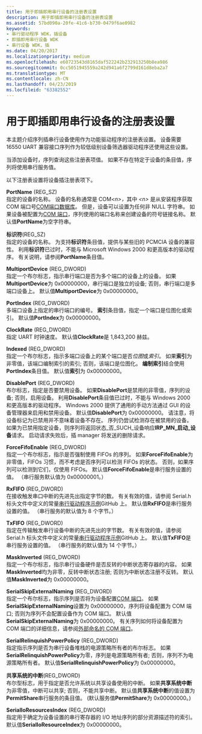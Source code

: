 ```yaml
---
title: 用于即插即用串行设备的注册表设置
description: 用于即插即用串行设备的注册表设置
ms.assetid: 57bd090a-20fe-41c6-b730-0479f6ae0982
keywords:
- 串行驱动程序 WDK，插设备
- 即插即用串行设备 WDK
- 串行设备 WDK，插
ms.date: 04/20/2017
ms.localizationpriority: medium
ms.openlocfilehash: e60723543d8165daf522242b232913250b8ea986
ms.sourcegitcommit: 0cc5051945559a242d941a6f2799d161d8eba2a7
ms.translationtype: MT
ms.contentlocale: zh-CN
ms.lasthandoff: 04/23/2019
ms.locfileid: "63382552"
---
```

# <a name="registry-settings-for-a-plug-and-play-serial-device"></a>用于即插即用串行设备的注册表设置





本主题介绍序列插串行设备使用作为功能驱动程序的注册表设置。 设备需要 16550 UART 兼容接口序列作为较低级别设备筛选器驱动程序还使用这些设置。

当添加设备时，序列查询这些注册表项值。 如果不存在特定于设备的条目值，序列将使用串行服务值。

以下注册表设置将设备插注册表项下。

<a href="" id="portname--reg-sz-"></a>**PortName** (REG\_SZ)  
指定的设备的名称。 设备的名称通常是 COM<em>&lt;n&gt;，</em>其中 *&lt;n&gt;* 是从安装程序获取 COM 端口号[COM端口数据库](com-port-database.md)。 但是，设备可以设置为任何非 NULL 字符串。 如果设备被配置为[COM 端口](configuration-of-com-ports.md)，序列使用的端口名称来创建设备的符号链接名称。 默认值**PortName**为空字符串。

<a href="" id="identifier--reg-sz-"></a>**标识符**(REG\_SZ)  
指定的设备的名称。 为支持**标识符**条目值，提供与某些旧的 PCMCIA 设备的兼容性。 利用**标识符**已过时，不能与 Microsoft Windows 2000 和更高版本的驱动程序。 有关说明，请参阅**PortName**条目值。

<a href="" id="multiportdevice--reg-dword-"></a>**MultiportDevice** (REG\_DWORD)  
指定一个布尔标志，指示串行端口是否为多个端口的设备上的设备。 如果**MultiportDevice**为 0x00000000，串行端口是独立的设备; 否则，串行端口是多端口设备上。 默认值**MultiportDevice**为 0x00000000。

<a href="" id="portindex--reg-dword-"></a>**PortIndex** (REG\_DWORD)  
多端口设备上指定的串行端口的编号。 **索引**条目值，指定一个端口是位图化或索引。 默认值**PortIndex**为 0x00000000。

<a href="" id="clockrate--reg-dword-"></a>**ClockRate** (REG\_DWORD)  
指定 UART 时钟速度。 默认值**ClockRate**是 1,843,200 赫兹。

<a href="" id="indexed--reg-dword-"></a>**Indexed** (REG\_DWORD)  
指定一个布尔标志，指示多端口设备上的某个端口是否*位图*或*索引*。 如果**索引**为非零值，该端口编制索引的索引; 否则，该端口是位图化。 **编制索引**结合使用**PortIndex**条目值。 默认值**索引**为 0x00000000。

<a href="" id="disableport--reg-dword-"></a>**DisablePort** (REG\_DWORD)  
布尔标志，指定是否要禁用设备。 如果**DisablePort**是禁用的非零值，序列的设备; 否则，启用设备。 利用**DisablePort**条目值已过时，不能与 Windows 2000 和更高版本的驱动程序。 Windows 2000 提供了通用的手动方法通过 GUI 的设备管理器来启用和禁用设备。 默认值**DisablePort**为 0x00000000。 请注意，将设备标记为已禁用并不意味着设备不存在。 序列仍尝试检测存在被禁用的设备。 如果为已禁用指定设备，则序列将返回状态\_否\_SUCH\_设备响应**IRP\_MN\_启动\_设备**请求。 启动请求失败后，插 manager 将发送的删除请求。

<a href="" id="forcefifoenable--reg-dword-"></a>**ForceFifoEnable** (REG\_DWORD)  
指定一个布尔标志，指示是否强制使用 FIFOs 的序列。 如果**ForceFifoEnable**为非零值，FIFOs 习惯，而不考虑是否序列可以检测 FIFOs 的状态。 否则，如果序列可以检测到它们，仅使用 FIFOs。 默认值**ForceFifoEnable**是串行服务设置的值。 （串行服务默认值为 0x00000001。）

<a href="" id="rxfifo--reg-dword-"></a>**RxFIFO** (REG\_DWORD)  
在接收触发串口中断的先进先出指定字节的数。 有关有效的值，请参阅 Serial.h 标头文件中定义的常量[串行驱动程序示例](https://go.microsoft.com/fwlink/p/?LinkId=617962)GitHub 上。 默认值**RxFIFO**是串行服务设置的值。 （串行服务的默认值为 8 个字节。）

<a href="" id="txfifo--reg-dword-"></a>**TxFIFO** (REG\_DWORD)  
指定在传输触发串行设备中断的先进先出的字节数。 有关有效的值，请参阅 Serial.h 标头文件中定义的常量[串行驱动程序示例](https://go.microsoft.com/fwlink/p/?LinkId=617962)GitHub 上。 默认值**TxFIFO**是串行服务设置的值。 （串行服务的默认值为 14 个字节。）

<a href="" id="maskinverted--reg-dword-"></a>**MaskInverted** (REG\_DWORD)  
指定一个布尔标志，指示串行设备硬件是否反转的中断状态寄存器的内容。 如果**MaskInverted**均为非零，反转中断状态注册; 否则为中断状态注册不反转。 默认值**MaskInverted**为 0x00000000。

<a href="" id="serialskipexternalnaming--reg-dword-"></a>**SerialSkipExternalNaming** (REG\_DWORD)  
指定一个布尔标志，指示序列是否将为设备配置[COM 端口](configuration-of-com-ports.md)。 如果**SerialSkipExternalNaming**设置为 0x00000000，序列将设备配置为 COM 端口; 否则为序列不会配置设备作为 COM 端口。 默认值**SerialSkipExternalNaming**为 0x00000000。 有关序列如何将设备配置为 COM 端口的详细信息，请参阅[外部命名的 COM 端口](external-naming-of-com-ports.md)。

<a href="" id="serialrelinquishpowerpolicy--reg-dword-"></a>**SerialRelinquishPowerPolicy** (REG\_DWORD)  
指定指示序列是否为串行设备堆栈的电源策略所有者的布尔标志。 如果**SerialRelinquishPowerPolicy**为零，序列是电源策略所有者; 否则，序列不为电源策略所有者。 默认值**SerialRelinquishPowerPolicy**为 0x00000000。

<a href="" id="share-system-interrupt--reg-dword-"></a>**共享系统的中断**(REG\_DWORD)  
布尔型标志，用于指定是否允许系统以共享设备使用的中断。 如果**共享系统中断**为非零值，中断可以共享; 否则，不能共享中断。 默认值**共享系统中断**的值设置为**PermitShare**串行服务的条目值。 (默认服务值**PermitShare**为 0x00000000。)

<a href="" id="serialioresourcesindex--reg-dword-"></a>**SerialIoResourcesIndex** (REG\_DWORD)  
指定用于确定为设备设置的串行寄存器的 I/O 地址序列的部分资源描述符的索引。 默认值**SerialIoResourceIndex**为 0x00000000。

 

 




